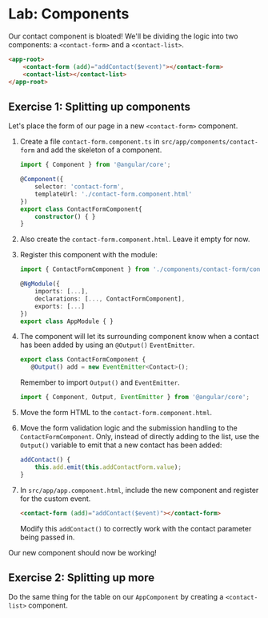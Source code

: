 # Lab: Components

Our contact component is bloated! We'll be dividing the logic into two components: a `<contact-form>` and a `<contact-list>`.

```html
<app-root>
	<contact-form (add)="addContact($event)"></contact-form>
	<contact-list></contact-list>
</app-root>
```

## Exercise 1: Splitting up components

Let's place the form of our page in a new `<contact-form>` component.

1. Create a file `contact-form.component.ts` in `src/app/components/contact-form` and add the skeleton of a component.

    ```ts
    import { Component } from '@angular/core';

    @Component({
        selector: 'contact-form',
        templateUrl: './contact-form.component.html'
    })
    export class ContactFormComponent{
        constructor() { }
    }
    ```

1. Also create the `contact-form.component.html`. Leave it empty for now.

1. Register this component with the module:

    ```ts
	import { ContactFormComponent } from './components/contact-form/contact-form.component';

    @NgModule({
        imports: [...],
        declarations: [..., ContactFormComponent],
        exports: [...]
    })
    export class AppModule { }
    ```

1. The component will let its surrounding component know when a contact has been added by using an `@Output()` `EventEmitter`.
     ```ts
    export class ContactFormComponent {
        @Output() add = new EventEmitter<Contact>();
    ```
    
    Remember to import `Output()` and `EventEmitter`.

    ```ts
    import { Component, Output, EventEmitter } from '@angular/core';
    ```
    
1. Move the form HTML to the `contact-form.component.html`.
1. Move the form validation logic and the submission handling to the `ContactFormComponent`. Only, instead of directly adding to the list, use the `Output()` variable to emit that a new contact has been added:
    ```ts
    addContact() {
        this.add.emit(this.addContactForm.value);
    }
    ```
1. In `src/app/app.component.html`, include the new component and register for the custom event.

    ```html
    <contact-form (add)="addContact($event)"></contact-form>
    ```

    Modify this `addContact()` to correctly work with the contact parameter being passed in.

Our new component should now be working!

## Exercise 2: Splitting up more

Do the same thing for the table on our `AppComponent` by creating a `<contact-list>` component.
